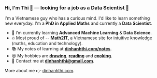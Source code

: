 ### Hi, I'm Thi 👋 — looking for a job as a Data Scientist  🔭

I'm a Vietnamese guy who has a curious mind. I'd like to learn something new everyday. I'm a **PhD in Applied Maths** and currently a **Data Scientist**.

- 🌱 I’m currently learning **Advanced Machine Learning** & **Data Science**.
- 🔥 Most proud of -- **[Math2IT](http://math2it.com/)**, a Vietnamese site for intuitive knowledge (maths, education and technology).
- 📚 My notes of learning at **[dinhanhthi.com/notes](http://dinhanhthi.com/notes)**.
- 😍 My hobbies are **[drawing](https://photos.app.goo.gl/9OVEkdTjmtRPg7vC3)**, [**reading**](https://www.goodreads.com/user/show/19630622-thi-dinh) and [**cooking**](https://goo.gl/photos/yQXdQws1LLS16x5v5).
- 💌 Contact me at **[dinhanhthi@gmail.com](mailto:dinhanhthi@gmail.com)**.

More about me 👉 [dinhanhthi.com](https://dinhanhthi.com).